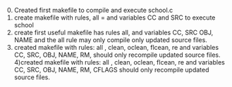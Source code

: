 0) Created first makefile to compile and execute school.c
1) create makefile with rules, all = and variables CC and SRC to execute school
2) create first useful makefile has rules all, and variables CC, SRC OBJ, NAME and the all rule may only compile only updated source files.
3) created makefile with rules: all , clean, oclean, flcean, re and variables CC, SRC, OBJ, NAME, RM, should only recompile updated source files.
4)created makefile with rules: all , clean, oclean, flcean, re and variables CC, SRC, OBJ, NAME, RM, CFLAGS  should only recompile updated source files.
